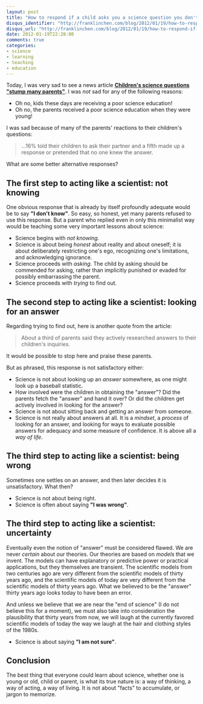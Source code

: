 ```yaml
---
layout: post
title: "How to respond if a child asks you a science question you don't know the answer to"
disqus_identifier: "http://franklinchen.com/blog/2012/01/19/how-to-respond-if-a-child-asks-you-a-science-question-you-dont-know-the-answer-to/"
disqus_url: "http://franklinchen.com/blog/2012/01/19/how-to-respond-if-a-child-asks-you-a-science-question-you-dont-know-the-answer-to/"
date: 2012-01-19T22:28:00
comments: true
categories: 
- science
- learning
- teaching
- education
---
```

Today, I was very sad to see a news article [**Children's science questions "stump many parents"**](http://www.bbc.co.uk/news/education-16612100). I was *not* sad for any of the following reasons:

- Oh no, kids these days are receiving a poor science education!
- Oh no, the parents received a poor science education when they were young!

I was sad because of many of the parents' reactions to their children's questions:

<blockquote>
...16% told their children to ask their partner and a fifth made up a response or pretended that no one knew the answer.
</blockquote>

What are some better alternative responses?

<!--more-->

## The first step to acting like a scientist: not knowing

One obvious response that is already by itself profoundly adequate would be to say **"I don't know"**. So easy, so honest, yet many parents refused to use this response. But a parent who replied even in only this minimalist way would be teaching some very important lessons about science:

- Science begins with *not knowing*.
- Science is about being *honest* about reality and about oneself; it is about deliberately restricting one's ego, recognizing one's limitations, and acknowledging ignorance.
- Science proceeds with *asking*. The child by asking should be commended for asking, rather than implicitly punished or evaded for possibly embarrassing the parent.
- Science proceeds with *trying* to find out.

## The second step to acting like a scientist: looking for an answer

Regarding trying to find out, here is another quote from the article:

<blockquote>
About a third of parents said they actively researched answers to their children's inquiries. 
</blockquote>

It would be possible to stop here and praise these parents.

But as phrased, this response is not satisfactory either:

- Science is not about looking up an *answer* somewhere, as one might look up a baseball statistic.
- How involved were the children in obtaining the "answer"? Did the parents fetch the "answer" and hand it over? Or did the children get actively involved in looking for the answer?
- Science is not about sitting back and getting an answer from someone.
- Science is not really about answers at all. It is a *mindset*, a *process* of looking for an answer, and looking for ways to evaluate possible answers for adequacy and some measure of confidence. It is above all a *way of life*.

## The third step to acting like a scientist: being wrong

Sometimes one settles on an answer, and then later decides it is unsatisfactory. What then?

- Science is not about being right.
- Science is often about saying **"I was wrong"**.

## The third step to acting like a scientist: uncertainty

Eventually even the notion of "answer" must be considered flawed. We are never *certain* about our theories. Our theories are based on *models* that we invent. The models can have explanatory or predictive power or practical applications, but they themselves are transient. The scientific models from two centuries ago are very different from the scientific models of thirty years ago, and the scientific models of today are very different from the scientific models of thirty years ago. What we believed to be the "answer" thirty years ago looks today to have been an error.

And unless we believe that we are near the "end of science" (I do not believe this for a moment), we must also take into consideration the plausibility that thirty years from now, we will laugh at the currently favored scientific models of today the way we laugh at the hair and clothing styles of the 1980s.

- Science is about saying **"I am not sure"**.

## Conclusion

The best thing that everyone could learn about science, whether one is young or old, child or parent, is what its true nature is: a way of thinking, a way of acting, a way of living. It is not about "facts" to accumulate, or jargon to memorize.

